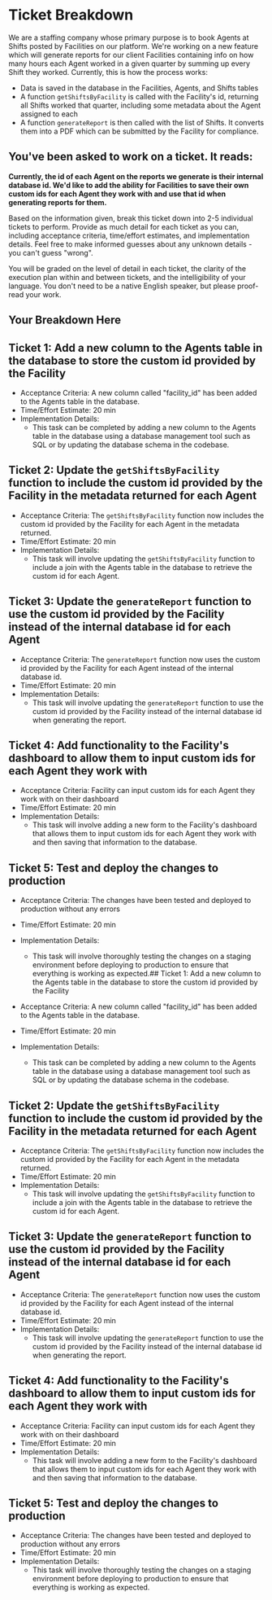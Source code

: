 # Ticket Breakdown
We are a staffing company whose primary purpose is to book Agents at Shifts posted by Facilities on our platform. We're working on a new feature which will generate reports for our client Facilities containing info on how many hours each Agent worked in a given quarter by summing up every Shift they worked. Currently, this is how the process works:

- Data is saved in the database in the Facilities, Agents, and Shifts tables
- A function `getShiftsByFacility` is called with the Facility's id, returning all Shifts worked that quarter, including some metadata about the Agent assigned to each
- A function `generateReport` is then called with the list of Shifts. It converts them into a PDF which can be submitted by the Facility for compliance.

## You've been asked to work on a ticket. It reads:

**Currently, the id of each Agent on the reports we generate is their internal database id. We'd like to add the ability for Facilities to save their own custom ids for each Agent they work with and use that id when generating reports for them.**


Based on the information given, break this ticket down into 2-5 individual tickets to perform. Provide as much detail for each ticket as you can, including acceptance criteria, time/effort estimates, and implementation details. Feel free to make informed guesses about any unknown details - you can't guess "wrong".


You will be graded on the level of detail in each ticket, the clarity of the execution plan within and between tickets, and the intelligibility of your language. You don't need to be a native English speaker, but please proof-read your work.

## Your Breakdown Here


## Ticket 1: Add a new column to the Agents table in the database to store the custom id provided by the Facility

-   Acceptance Criteria: A new column called "facility_id" has been added to the Agents table in the database.
-   Time/Effort Estimate: 20 min
-   Implementation Details:
    -   This task can be completed by adding a new column to the Agents table in the database using a database management tool such as SQL or by updating the database schema in the codebase.

## Ticket 2: Update the `getShiftsByFacility` function to include the custom id provided by the Facility in the metadata returned for each Agent

-   Acceptance Criteria: The `getShiftsByFacility` function now includes the custom id provided by the Facility for each Agent in the metadata returned.
-   Time/Effort Estimate: 20 min
-   Implementation Details:
    -   This task will involve updating the `getShiftsByFacility` function to include a join with the Agents table in the database to retrieve the custom id for each Agent.

## Ticket 3: Update the `generateReport` function to use the custom id provided by the Facility instead of the internal database id for each Agent

-   Acceptance Criteria: The `generateReport` function now uses the custom id provided by the Facility for each Agent instead of the internal database id.
-   Time/Effort Estimate: 20 min
-   Implementation Details:
    -   This task will involve updating the `generateReport` function to use the custom id provided by the Facility instead of the internal database id when generating the report.

## Ticket 4: Add functionality to the Facility's dashboard to allow them to input custom ids for each Agent they work with

-   Acceptance Criteria: Facility can input custom ids for each Agent they work with on their dashboard
-   Time/Effort Estimate: 20 min
-   Implementation Details:
    -   This task will involve adding a new form to the Facility's dashboard that allows them to input custom ids for each Agent they work with and then saving that information to the database.

## Ticket 5: Test and deploy the changes to production

-   Acceptance Criteria: The changes have been tested and deployed to production without any errors
-   Time/Effort Estimate: 20 min
-   Implementation Details:
    -   This task will involve thoroughly testing the changes on a staging environment before deploying to production to ensure that everything is working as expected.## Ticket 1: Add a new column to the Agents table in the database to store the custom id provided by the Facility

-   Acceptance Criteria: A new column called "facility_id" has been added to the Agents table in the database.
-   Time/Effort Estimate: 20 min
-   Implementation Details:
    -   This task can be completed by adding a new column to the Agents table in the database using a database management tool such as SQL or by updating the database schema in the codebase.

## Ticket 2: Update the `getShiftsByFacility` function to include the custom id provided by the Facility in the metadata returned for each Agent

-   Acceptance Criteria: The `getShiftsByFacility` function now includes the custom id provided by the Facility for each Agent in the metadata returned.
-   Time/Effort Estimate: 20 min
-   Implementation Details:
    -   This task will involve updating the `getShiftsByFacility` function to include a join with the Agents table in the database to retrieve the custom id for each Agent.

## Ticket 3: Update the `generateReport` function to use the custom id provided by the Facility instead of the internal database id for each Agent

-   Acceptance Criteria: The `generateReport` function now uses the custom id provided by the Facility for each Agent instead of the internal database id.
-   Time/Effort Estimate: 20 min
-   Implementation Details:
    -   This task will involve updating the `generateReport` function to use the custom id provided by the Facility instead of the internal database id when generating the report.

## Ticket 4: Add functionality to the Facility's dashboard to allow them to input custom ids for each Agent they work with

-   Acceptance Criteria: Facility can input custom ids for each Agent they work with on their dashboard
-   Time/Effort Estimate: 20 min
-   Implementation Details:
    -   This task will involve adding a new form to the Facility's dashboard that allows them to input custom ids for each Agent they work with and then saving that information to the database.

## Ticket 5: Test and deploy the changes to production

-   Acceptance Criteria: The changes have been tested and deployed to production without any errors
-   Time/Effort Estimate: 20 min
-   Implementation Details:
    -   This task will involve thoroughly testing the changes on a staging environment before deploying to production to ensure that everything is working as expected.


